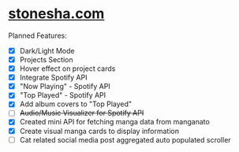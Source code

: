 # [stonesha.com](http://stonesha.com)

Planned Features:
- [x] Dark/Light Mode
- [x] Projects Section
- [x] Hover effect on project cards
- [x] Integrate Spotify API
- [x] "Now Playing" - Spotify API
- [x] "Top Played" - Spotify API
- [x] Add album covers to "Top Played"
- [ ] ~~Audio/Music Visualizer for Spotify API~~
- [x] Created mini API for fetching manga data from manganato
- [x] Create visual manga cards to display information
- [ ] Cat related social media post aggregated auto populated scroller
